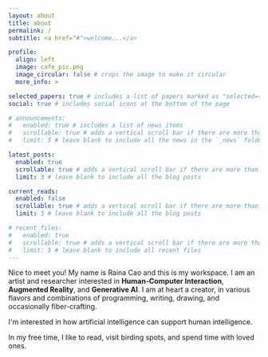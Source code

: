 ```yaml
---
layout: about
title: about
permalink: /
subtitle: <a href="#">welcome...</a>

profile:
  align: left
  image: cafe_pic.png
  image_circular: false # crops the image to make it circular
  more_info: >

selected_papers: true # includes a list of papers marked as "selected={true}"
social: true # includes social icons at the bottom of the page

# announcements:
#   enabled: true # includes a list of news items
#   scrollable: true # adds a vertical scroll bar if there are more than 3 news items
#   limit: 5 # leave blank to include all the news in the `_news` folder

latest_posts:
  enabled: true
  scrollable: true # adds a vertical scroll bar if there are more than 3 new posts items
  limit: 3 # leave blank to include all the blog posts

current_reads:
  enabled: false
  scrollable: true # adds a vertical scroll bar if there are more than 3 new posts items
  limit: 3 # leave blank to include all the blog posts

# recent_files:
#   enabled: true
#   scrollable: true # adds a vertical scroll bar if there are more than 3 items
#   limit: 5 # leave blank to include all recent files
---
```


Nice to meet you! My name is Raina Cao and this is my workspace. I am an artist and researcher interested in **Human-Computer Interaction**, **Augmented Reality**, and **Generative AI**. I am at heart a creator, in various flavors and combinations of programming, writing, drawing, and occasionally fiber-crafting. 

I'm interested in how artificial intelligence can support human intelligence.

In my free time, I like to read, visit birding spots, and spend time with loved ones.